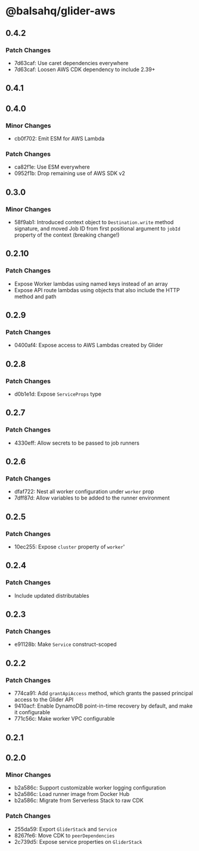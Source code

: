 # @balsahq/glider-aws

## 0.4.2

### Patch Changes

- 7d63caf: Use caret dependencies everywhere
- 7d63caf: Loosen AWS CDK dependency to include 2.39+

## 0.4.1

## 0.4.0

### Minor Changes

- cb0f702: Emit ESM for AWS Lambda

### Patch Changes

- ca82f1e: Use ESM everywhere
- 0952f1b: Drop remaining use of AWS SDK v2

## 0.3.0

### Minor Changes

- 58f9ab1: Introduced context object to `Destination.write` method signature, and moved Job ID from first positional argument to `jobId` property of the context (breaking change!)

## 0.2.10

### Patch Changes

- Expose Worker lambdas using named keys instead of an array
- Expose API route lambdas using objects that also include the HTTP method and path

## 0.2.9

### Patch Changes

- 0400af4: Expose access to AWS Lambdas created by Glider

## 0.2.8

### Patch Changes

- d0b1e1d: Expose `ServiceProps` type

## 0.2.7

### Patch Changes

- 4330eff: Allow secrets to be passed to job runners

## 0.2.6

### Patch Changes

- dfaf722: Nest all worker configuration under `worker` prop
- 7dff87d: Allow variables to be added to the runner environment

## 0.2.5

### Patch Changes

- 10ec255: Expose `cluster` property of `worker`'

## 0.2.4

### Patch Changes

- Include updated distributables

## 0.2.3

### Patch Changes

- e91128b: Make `Service` construct-scoped

## 0.2.2

### Patch Changes

- 774ca91: Add `grantApiAccess` method, which grants the passed principal access to the Glider API
- 9410acf: Enable DynamoDB point-in-time recovery by default, and make it configurable
- 771c56c: Make worker VPC configurable

## 0.2.1

## 0.2.0

### Minor Changes

- b2a586c: Support customizable worker logging configuration
- b2a586c: Load runner image from Docker Hub
- b2a586c: Migrate from Serverless Stack to raw CDK

### Patch Changes

- 255da59: Export `GliderStack` and `Service`
- 8267fe6: Move CDK to `peerDependencies`
- 2c739d5: Expose service properties on `GliderStack`
